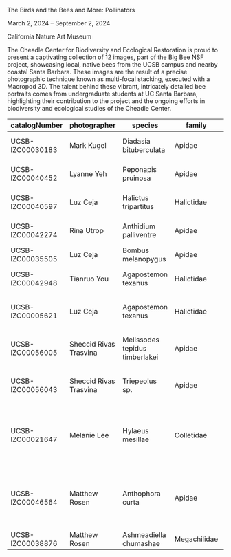 The Birds and the Bees and More: Pollinators

March 2, 2024 – September 2, 2024

California Nature Art Museum

The Cheadle Center for Biodiversity and Ecological Restoration is proud to present a captivating collection of 12 images, part of the Big Bee NSF project, showcasing local, native bees from the UCSB campus and nearby coastal Santa Barbara. These images are the result of a precise photographic technique known as multi-focal stacking, executed with a Macropod 3D. The talent behind these vibrant, intricately detailed bee portraits comes from undergraduate students at UC Santa Barbara, highlighting their contribution to the project and the ongoing efforts in biodiversity and ecological studies of the Cheadle Center.


| catalogNumber | photographer | species | family | locality |
| --- | --- | --- | --- | --- |
| UCSB-IZC00030183 | Mark Kugel | Diadasia bituberculata | Apidae | Coal Oil Point Reserve |
| UCSB-IZC00040452 | Lyanne Yeh | Peponapis pruinosa | Apidae | Coal Oil Point Reserve |
| UCSB-IZC00040597 | Luz Ceja | Halictus tripartitus | Halictidae | Coal Oil Point Reserve |
| UCSB-IZC00042274 | Rina Utrop | Anthidium palliventre | Apidae | Coal Oil Point Reserve |
| UCSB-IZC00035505 | Luz Ceja | Bombus melanopygus | Apidae | Isla Vista |
| UCSB-IZC00042948 | Tianruo You | Agapostemon texanus | Halictidae | UC Santa Barbara, Lagoon |
| UCSB-IZC00005621 | Luz Ceja | Agapostemon texanus | Halictidae | UC Santa Barbara, Lagoon Restoration |
| UCSB-IZC00056005 | Sheccid Rivas Trasvina | Melissodes tepidus timberlakei | Apidae | UC Santa Barbara, Lagoon Restoration |
| UCSB-IZC00056043 | Sheccid Rivas Trasvina | Triepeolus sp. | Apidae | UC Santa Barbara, Lagoon Restoration |
| UCSB-IZC00021647 | Melanie Lee | Hylaeus mesillae | Colletidae | UC Santa Barbara, North Campus Open Space Restoration |
| UCSB-IZC00046564 | Matthew Rosen | Anthophora curta | Apidae | UC Santa Barbara, North Campus Open Space Restoration |
| UCSB-IZC00038876 | Matthew Rosen | Ashmeadiella chumashae | Megachilidae | Santa Cruz Island |

